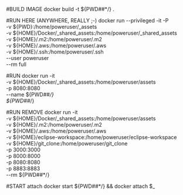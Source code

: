 #BUILD IMAGE
docker build -t ${PWD##*/} .

#RUN HERE (ANYWHERE, REALLY ;-)
docker run --privileged -it -P \
  -v ${PWD}:/home/poweruser/_assets \
  -v ${HOME}/Docker/_shared_assets:/home/poweruser/_shared_assets \
  -v ${HOME}/.m2:/home/poweruser/.m2 \
  -v ${HOME}/.aws:/home/poweruser/.aws \
  -v ${HOME}/.ssh:/home/poweruser/.ssh \
  --user poweruser \
  --rm full

#RUN
docker run -it \
  -v ${HOME}/Docker/_shared_assets:/home/poweruser/assets \
  -p 8080:8080 \
  --name ${PWD##*/} \
  ${PWD##*/}

#RUN REMOVE
docker run -it \
  -v ${HOME}/Docker/_shared_assets:/home/poweruser/assets \
  -v ${HOME}/.m2:/home/poweruser/.m2 \
  -v ${HOME}/.aws:/home/poweruser/.aws \
  -v ${HOME}/eclipse-workspace:/home/poweruser/eclipse-workspace \
  -v ${HOME}/git_clone:/home/poweruser/git_clone \
  -p 3000:3000 \
  -p 8000:8000 \
  -p 8080:8080 \
  -p 8883:8883 \
  --rm ${PWD##*/}

#START attach
docker start ${PWD##*/} && docker attach $_
